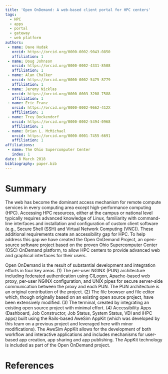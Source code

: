 ```yaml
---
title: 'Open OnDemand: A web-based client portal for HPC centers'
tags:
  - HPC
  - apps
  - portal
  - gateway
  - web platform
authors:
 - name: Dave Hudak
   orcid: https://orcid.org/0000-0002-9043-0850
   affiliation: 1
 - name: Doug Johnson
   orcid: https://orcid.org/0000-0002-4331-8508
   affiliation: 1
 - name: Alan Chalker
   orcid: https://orcid.org/0000-0002-5475-8779
   affiliation: 1
 - name: Jeremy Nicklas
   orcid: https://orcid.org/0000-0003-3208-7588
   affiliation: 1
 - name: Eric Franz
   orcid: https://orcid.org/0000-0002-9662-412X
   affiliation: 1
 - name: Trey Dockendorf
   orcid: https://orcid.org/0000-0002-5494-0968
   affiliation: 1
 - name: Brian L. McMichael
   orcid: https://orcid.org/0000-0001-7455-6691
   affiliation: 1
affiliations:
 - name: The Ohio Supercomputer Center
   index: 1
date: 8 March 2018
bibliography: paper.bib
---
```


# Summary

The web has become the dominant access mechanism for remote compute services in every computing area except high-performance computing (HPC). Accessing HPC resources, either at the campus or national level typically requires advanced knowledge of Linux, familiarity with command-line interfaces and installation and configuration of custom client software (e.g., Secure Shell (SSH) and Virtual Network Computing (VNC)). These additional requirements create an accessibility gap for HPC. To help address this gap we have created the Open OnDemand Project, an open-source software project based on the proven Ohio Supercomputer Center (OSC) OnDemand platform, to allow HPC centers to provide advanced web and graphical interfaces for their users.

Open OnDemand is the result of substantial development and integration efforts in four key areas.  (1) The per-user NGINX (PUN) architecture including federated authentication using CILogon, Apache-based web proxy, per-user NGINX configuration, and UNIX pipes for secure server-side communication between the proxy and each PUN.  The PUN architecture is an original contribution of the project. (2) The file browser and file editor which, though originally based on an existing open source project, have been extensively modified. (3) The terminal, created by integrating an existing open source project with minimal effort.  (4) Accessibility Apps (Dashboard, Job Constructor, Job Status, System Status, VDI and iHPC apps) built using the Rails-based AweSim AppKit (which was developed by this team on a previous project and leveraged here with minor modifications). The AweSim AppKit allows for the development of both workflow and interactive applications and includes mechanisms for user-based app creation, app sharing and app publishing.  The AppKit technology is included as part of the Open OnDemand project.

# References